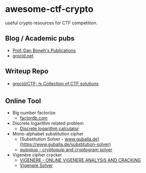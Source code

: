 # awesome-ctf-crypto
useful crypto resources for CTF competition.

## Blog / Academic pubs

+ [Prof. Dan Boneh's Publications](http://crypto.stanford.edu/~dabo/pubs/pubsbytopic.html)
+ [grocid.net](https://grocid.net/)

## Writeup Repo

+ [grocid/CTF: ☕️ Collection of CTF solutions](https://github.com/grocid/CTF)


## Online Tool

+ Big number factorize
  + [factordb.com](https://factordb.com/)
+ Discrete logarithm related problem
  + [Discrete logarithm calculator](https://www.alpertron.com.ar/DILOG.HTM)
+ Mono-alphabet substitution cipher
  + [Substitution Solver - www.guballa.de](https://www.guballa.de/substitution-solver)
  + [quipqiup - cryptoquip and cryptogram solver](http://quipqiup.com/)
+ Vigenère cipher cracker
  + [ViGENERE - ONLiNE ViGENERE ANALYSiS AND CRACKiNG](https://f00l.de/hacking/vigenere.php)
  + [Vigenere Solver](https://www.guballa.de/vigenere-solver)
